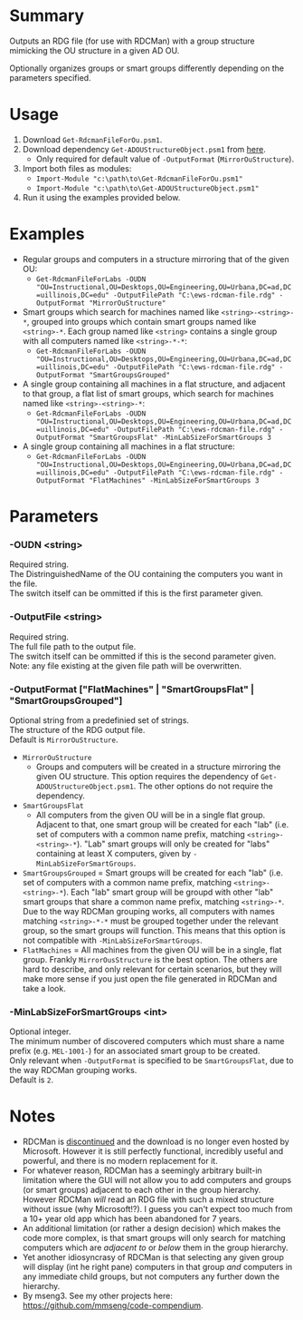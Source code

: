 # Summary
Outputs an RDG file (for use with RDCMan) with a group structure mimicking the OU structure in a given AD OU.

Optionally organizes groups or smart groups differently depending on the parameters specified.  

# Usage
1. Download `Get-RdcmanFileForOu.psm1`.
2. Download dependency `Get-ADOUStructureObject.psm1` from [here](https://github.com/engrit-illinois/Get-RdcmanFileForOu).
    - Only required for default value of `-OutputFormat` (`MirrorOuStructure`).
3. Import both files as modules:
    - `Import-Module "c:\path\to\Get-RdcmanFileForOu.psm1"`
    - `Import-Module "c:\path\to\Get-ADOUStructureObject.psm1"`
4. Run it using the examples provided below.

# Examples
- Regular groups and computers in a structure mirroring that of the given OU:
    - `Get-RdcmanFileForLabs -OUDN "OU=Instructional,OU=Desktops,OU=Engineering,OU=Urbana,DC=ad,DC=uillinois,DC=edu" -OutputFilePath "C:\ews-rdcman-file.rdg" -OutputFormat "MirrorOuStructure"`
- Smart groups which search for machines named like `<string>-<string>-*`, grouped into groups which contain smart groups named like `<string>-*`. Each group named like `<string>` contains a single group with all computers named like `<string>-*-*`:
    - `Get-RdcmanFileForLabs -OUDN "OU=Instructional,OU=Desktops,OU=Engineering,OU=Urbana,DC=ad,DC=uillinois,DC=edu" -OutputFilePath "C:\ews-rdcman-file.rdg" -OutputFormat "SmartGroupsGrouped"`
- A single group containing all machines in a flat structure, and adjacent to that group, a flat list of smart groups, which search for machines named like `<string>-<string>-*`:
    - `Get-RdcmanFileForLabs -OUDN "OU=Instructional,OU=Desktops,OU=Engineering,OU=Urbana,DC=ad,DC=uillinois,DC=edu" -OutputFilePath "C:\ews-rdcman-file.rdg" -OutputFormat "SmartGroupsFlat" -MinLabSizeForSmartGroups 3`
- A single group containing all machines in a flat structure:
    - `Get-RdcmanFileForLabs -OUDN "OU=Instructional,OU=Desktops,OU=Engineering,OU=Urbana,DC=ad,DC=uillinois,DC=edu" -OutputFilePath "C:\ews-rdcman-file.rdg" -OutputFormat "FlatMachines" -MinLabSizeForSmartGroups 3`

# Parameters

### -OUDN \<string\>
Required string.  
The DistringuishedName of the OU containing the computers you want in the file.  
The switch itself can be ommitted if this is the first parameter given.  

### -OutputFile \<string\>
Required string.  
The full file path to the output file.  
The switch itself can be ommitted if this is the second parameter given.  
Note: any file existing at the given file path will be overwritten.  

### -OutputFormat ["FlatMachines" | "SmartGroupsFlat" | "SmartGroupsGrouped"]
Optional string from a predefinied set of strings.  
The structure of the RDG output file.  
Default is `MirrorOuStructure`.  
- `MirrorOuStructure`
  - Groups and computers will be created in a structure mirroring the given OU structure. This option requires the dependency of `Get-ADOUStructureObject.psm1`. The other options do not require the dependency.
- `SmartGroupsFlat`
  - All computers from the given OU will be in a single flat group. Adjacent to that, one smart group will be created for each "lab" (i.e. set of computers with a common name prefix, matching `<string>-<string>-*`). "Lab" smart groups will only be created for "labs" containing at least X computers, given by `-MinLabSizeForSmartGroups`.
- `SmartGroupsGrouped` = Smart groups will be created for each "lab" (i.e. set of computers with a common name prefix, matching `<string>-<string>-*`). Each "lab" smart group will be groupd with other "lab" smart groups that share a common name prefix, matching `<string>-*`. Due to the way RDCMan grouping works, all computers with names matching `<string>-*-*` must be grouped together under the relevant group, so the smart groups will function. This means that this option is not compatible with `-MinLabSizeForSmartGroups`.
- `FlatMachines` = All machines from the given OU will be in a single, flat group.
Frankly `MirrorOusStructure` is the best option. The others are hard to describe, and only relevant for certain scenarios, but they will make more sense if you just open the file generated in RDCMan and take a look.  

### -MinLabSizeForSmartGroups \<int\>
Optional integer.  
The minimum number of discovered computers which must share a name prefix (e.g. `MEL-1001-`) for an associated smart group to be created.  
Only relevant when `-OutputFormat` is specified to be `SmartGroupsFlat`, due to the way RDCMan grouping works.  
Default is `2`.  

# Notes
- RDCMan is [discontinued](https://www.zdnet.com/article/microsoft-discontinues-rdcman-app-following-security-bug/) and the download is no longer even hosted by Microsoft. However it is still perfectly functional, incredibly useful and powerful, and there is no modern replacement for it.
- For whatever reason, RDCMan has a seemingly arbitrary built-in limitation where the GUI will not allow you to add computers and groups (or smart groups) adjacent to each other in the group hierarchy. However RDCMan _will_ read an RDG file with such a mixed structure without issue (why Microsoft!?). I guess you can't expect too much from a 10+ year old app which has been abandoned for 7 years.
- An additional limitation (or rather a design decision) which makes the code more complex, is that smart groups will only search for matching computers which are _adjacent to_ or _below_ them in the group hierarchy.
- Yet another idiosyncrasy of RDCMan is that selecting any given group will display (int he right pane) computers in that group _and_ computers in any immediate child groups, but not computers any further down the hierarchy.
- By mseng3. See my other projects here: https://github.com/mmseng/code-compendium.
